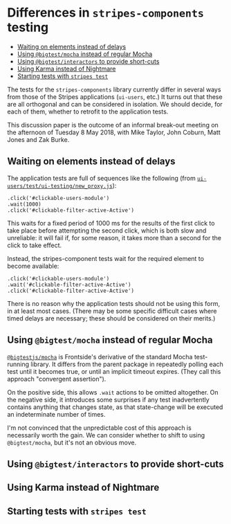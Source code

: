 # Differences in `stripes-components` testing

<!-- md2toc -l 2 differences-in-stripes-components-testing.md -->
* [Waiting on elements instead of delays](#waiting-on-elements-instead-of-delays)
* [Using `@bigtest/mocha` instead of regular Mocha](#using-bigtestmocha-instead-of-regular-mocha)
* [Using `@bigtest/interactors` to provide short-cuts](#using-bigtestinteractors-to-provide-short-cuts)
* [Using Karma instead of Nightmare](#using-karma-instead-of-nightmare)
* [Starting tests with `stripes test`](#starting-tests-with-stripes-test)


The tests for the `stripes-components` library currently differ in several ways from those of the Stripes applications (`ui-users`, etc.) It turns out that these are all orthogonal and can be considered in isolation. We should decide, for each of them, whether to retrofit to the application tests.

This discussion paper is the outcome of an informal break-out meeting on the afternoon of Tuesday 8 May 2018, with Mike Taylor, John Coburn, Matt Jones and Zak Burke.


## Waiting on elements instead of delays

The application tests are full of sequences like the following (from [`ui-users/test/ui-testing/new_proxy.js`](https://github.com/folio-org/ui-users/blob/bd97d96a23012ef1c9ab3cb14b1f55a97f395c2f/test/ui-testing/new_proxy.js#L28-L30)):

	.click('#clickable-users-module')
	.wait(1000)
	.click('#clickable-filter-active-Active')

This waits for a fixed period of 1000 ms for the results of the first click to take place before attempting the second click, which is both slow and unreliable: it will fail if, for some reason, it takes more than a second for the click to take effect.

Instead, the stripes-component tests wait for the required element to become available:

	.click('#clickable-users-module')
	.wait('#clickable-filter-active-Active')
	.click('#clickable-filter-active-Active')

There is no reason why the application tests should not be using this form, in at least most cases. (There may be some specific difficult cases where timed delays are necessary; these should be considered on their merits.)


## Using `@bigtest/mocha` instead of regular Mocha

[`@bigtestjs/mocha`](https://github.com/bigtestjs/mocha) is Frontside's derivative of the standard Mocha test-running library. It differs from the parent package in repeatedly polling each test until it becomes true, or until an implicit timeout expires. (They call this approach "convergent assertion").

On the positive side, this allows `.wait` actions to be omitted altogether. On the negative side, it introduces some surprises if any test inadvertently contains anything that changes state, as that state-change will be executed an indeterminate number of times.

I'm not convinced that the unpredictable cost of this approach is necessarily worth the gain. We can consider whether to shift to using `@bigtest/mocha`, but it's not an obvious move.


## Using `@bigtest/interactors` to provide short-cuts

## Using Karma instead of Nightmare

## Starting tests with `stripes test`

